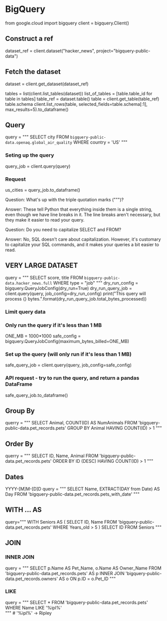 # BigQuery

from google.cloud import bigquery
client = bigquery.Client()

## Construct a ref
dataset_ref = client.dataset("hacker_news", project="bigquery-public-data")

## Fetch the dataset
dataset = client.get_dataset(dataset_ref)

tables = list(client.list_tables(dataset))
list_of_tables = [table.table_id for table in tables]
table_ref = dataset.table(<name of table>)
table = client.get_table(table_ref)
table.schema
client.list_rows(table, selected_fields=table.schema[:1], max_results=5).to_dataframe()



## Query

query = """
        SELECT city
        FROM `bigquery-public-data.openaq.global_air_quality`
        WHERE country = 'US'
        """
### Seting up the query
query_job = client.query(query)
### Request
us_cities = query_job.to_dataframe()


Question: What's up with the triple quotation marks (""")?

Answer: These tell Python that everything inside them is a single string, even though we have line breaks in it. The line breaks aren't necessary, but they make it easier to read your query.

Question: Do you need to capitalize SELECT and FROM?

Answer: No, SQL doesn't care about capitalization. However, it's customary to capitalize your SQL commands, and it makes your queries a bit easier to read.


## VERY LARGE DATASET

query = """
        SELECT score, title
        FROM `bigquery-public-data.hacker_news.full`
        WHERE type = "job" 
        """
dry_run_config = bigquery.QueryJobConfig(dry_run=True)
dry_run_query_job = client.query(query, job_config=dry_run_config)
print("This query will process {} bytes.".format(dry_run_query_job.total_bytes_processed))


### Limit query data

### Only run the query if it's less than 1 MB
ONE_MB = 1000*1000
safe_config = bigquery.QueryJobConfig(maximum_bytes_billed=ONE_MB)

### Set up the query (will only run if it's less than 1 MB)
safe_query_job = client.query(query, job_config=safe_config)

### API request - try to run the query, and return a pandas DataFrame
safe_query_job.to_dataframe()


## Group By

querry = """
		SELECT Animal, COUNT(ID) AS NumAnimals
		FROM 'bigquery-public-data.pet_records.pets'
		GROUP BY Animal
		HAVING COUNT(ID) > 1
		"""

## Order By

querry = """
		SELECT ID, Name, Animal
		FROM 'bigquery-public-data.pet_records.pets'
		ORDER BY ID (DESC)
		HAVING COUNT(ID) > 1
		"""

## Dates

YYYY-[M]M-[D]D
query = """
		SELECT Name, EXTRACT(DAY from  Date) AS Day
		FROM 'bigquery-public-data.pet_records.pets_with_date'
		"""

## WITH ... AS

query="""
		WITH Seniors AS
		(
			SELECT ID, Name
			FROM 'bigquery-public-data.pet_records.pets'
			WHERE Years_old > 5
		)
		SELECT ID
		FROM Seniors
		"""

## JOIN

### INNER JOIN
query = """
		SELECT p.Name AS Pet_Name, o.Name AS Owner_Name
		FROM 'bigquery-public-data.pet_records.pets' AS p
		INNER JOIN 'bigquery-public-data.pet_records.owners' AS o
			ON p.ID = o.Pet_ID
		"""

### LIKE

query = """
		SELECT *
		FROM 'bigquery-public-data.pet_records.pets'
		WHERE Name LIKE '%ipl%'  
		""" 
		#  '%ipl%' -> Ripley
		

		
		
		
		
		

